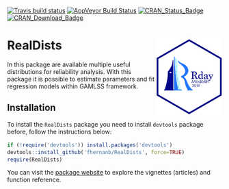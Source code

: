 
<!-- README.md is generated from README.Rmd. Please edit that file -->

[![Travis build
status](https://travis-ci.org/fhernanb/RealDists.svg?branch=master)](https://travis-ci.org/fhernanb/RealDists)
[![AppVeyor Build
Status](https://ci.appveyor.com/api/projects/status/github/fhernanb/RealDists?branch=master&svg=true)](https://ci.appveyor.com/project/fhernanb/RealDists)
[![CRAN_Status_Badge](http://www.r-pkg.org/badges/version-ago/RealDists)](https://cran.r-project.org/package=RealDists)
[![CRAN_Download_Badge](http://cranlogs.r-pkg.org/badges/RealDists)](https://cran.r-project.org/package=RealDists)

# RealDists <img src="auxiliar/figures/logo.jpg" align="right" height="180" align="right"/>

In this package are available multiple useful distributions for
reliability analysis. With this package it is possible to estimate
parameters and fit regression models within GAMLSS framework.

## Installation

To install the `RealDists` package you need to install `devtools`
package before, follow the instructions below:

``` r
if (!require('devtools')) install.packages('devtools')
devtools::install_github('fhernanb/RealDists', force=TRUE)
require(RealDists)
```

You can visit the [package
website](https://fhernanb.github.io/RealDists/) to explore the vignettes
(articles) and function reference.
